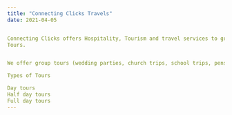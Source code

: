 ```yaml
---
title: "Connecting Clicks Travels"
date: 2021-04-05


Connecting Clicks offers Hospitality, Tourism and travel services to groups & individuals, of all age groups, different interest groups and budgets.
Tours.


We offer group tours (wedding parties, church trips, school trips, pensioners’ group tours, family tours) and free individual tours.

Types of Tours

Day tours
Half day tours
Full day tours
---
```

